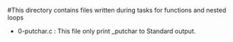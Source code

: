 #This directory contains files written during tasks for functions and nested loops

* 0-putchar.c : This file only print \_putchar to Standard output.
